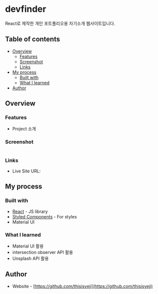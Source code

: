 # devfinder

React로 제작한 개인 포트폴리오용 자기소개 웹사이트입니다.

## Table of contents

- [Overview](#overview)
  - [Features](#features)
  - [Screenshot](#screenshot)
  - [Links](#links)
- [My process](#my-process)
  - [Built with](#built-with)
  - [What I learned](#what-i-learned)
- [Author](#author)

## Overview

### Features

- Project 소개

### Screenshot

![]()

### Links

- Live Site URL: []()

## My process

### Built with

- [React](https://reactjs.org/) - JS library
- [Styled Components](https://styled-components.com/) - For styles
- Material UI

### What I learned

- Material UI 활용
- intersection observer API 활용
- Unsplash API 활용

## Author

- Website - [https://github.com/thisisyeji](https://github.com/thisisyeji)
